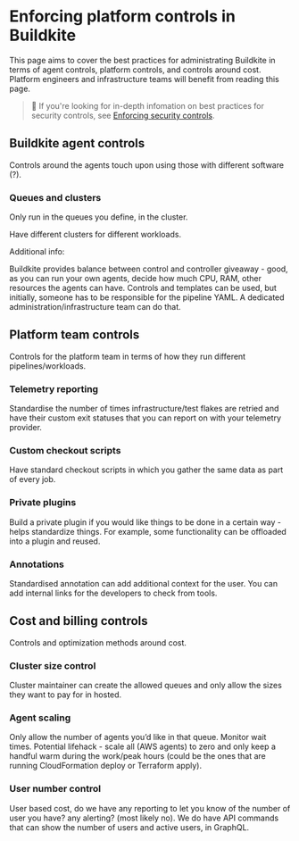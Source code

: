 # Enforcing platform controls in Buildkite

This page aims to cover the best practices for administrating Buildkite in terms of agent controls, platform controls, and controls around cost. Platform engineers and infrastructure teams will benefit from reading this page.

> 📘
> If you're looking for in-depth infomation on best practices for security controls, see [Enforcing security controls](/docs/pipelines/security/enforcing-security-controls).

## Buildkite agent controls

Controls around the agents touch upon using those with different software (?).

### Queues and clusters

Only run in the queues you define, in the cluster.

Have different clusters for different workloads.

Additional info:

Buildkite provides balance between control and controller giveaway - good, as you can run your own agents, decide how much CPU, RAM, other resources the agents can have.
Controls and templates can be used, but initially, someone has to be responsible for the pipeline YAML. A dedicated administration/infrastructure team can do that.

## Platform team controls

Controls for the platform team in terms of how they run different pipelines/workloads.

### Telemetry reporting

Standardise the number of times infrastructure/test flakes are retried and have their custom exit statuses that you can report on with your telemetry provider.

### Custom checkout scripts

Have standard checkout scripts in which you gather the same data as part of every job.

### Private plugins

Build a private plugin if you would like things to be done in a certain way - helps standardize things. For example, some functionality can be offloaded into a plugin and reused.

### Annotations

Standardised annotation can add additional context for the user. You can add internal links for the developers to check from tools.

## Cost and billing controls

Controls and optimization methods around cost.

### Cluster size control

Cluster maintainer can create the allowed queues and only allow the sizes they want to pay for in hosted.

### Agent scaling

Only allow the number of agents you’d like in that queue. Monitor wait times.
Potential lifehack - scale all (AWS agents) to zero and only keep a handful warm during the work/peak hours (could be the ones that are running CloudFormation deploy or Terraform apply).

### User number control

User based cost, do we have any reporting to let you know of the number of user you have? any alerting? (most likely no).
We do have API commands that can show the number of users and active users, in GraphQL.


